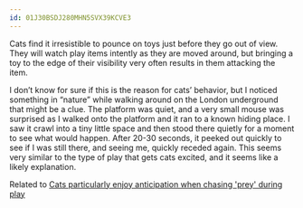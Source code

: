 ```yaml
---
id: 01J30BSDJ280MHN5SVX39KCVE3
---
```

Cats find it irresistible to pounce on toys just before they go out of view. They will watch play items intently as they are moved around, but bringing a toy to the edge of their visibility very often results in them attacking the item.

I don’t know for sure if this is the reason for cats’ behavior, but I noticed something in “nature” while walking around on the London underground that might be a clue. The platform was quiet, and a very small mouse was surprised as I walked onto the platform and it ran to a known hiding place. I saw it crawl into a tiny little space and then stood there quietly for a moment to see what would happen. After 20-30 seconds, it peeked out quickly to see if I was still there, and seeing me, quickly receded again. This seems very similar to the type of play that gets cats excited, and it seems like a likely explanation.

Related to [Cats particularly enjoy anticipation when chasing 'prey' during play](Cats%20particularly%20enjoy%20anticipation%20when%20chasing%20'prey'%20during%20play.md)